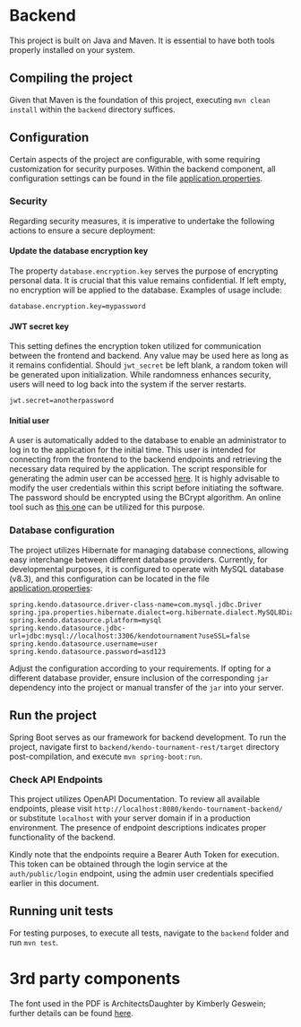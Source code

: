 # Backend

This project is built on Java and Maven. It is essential to have both tools properly installed on your system.

## Compiling the project

Given that Maven is the foundation of this project, executing `mvn clean install` within the `backend` directory
suffices.

## Configuration

Certain aspects of the project are configurable, with some requiring customization for security purposes.
Within the backend component, all configuration settings can be found in the
file [application.properties](kendo-tournament-rest/src/main/resources/application.properties).

### Security

Regarding security measures, it is imperative to undertake the following actions to ensure a secure deployment:

#### Update the database encryption key

The property `database.encryption.key` serves the purpose of encrypting personal data.
It is crucial that this value remains confidential.
If left empty, no encryption will be applied to the database.
Examples of usage include:

```
database.encryption.key=mypassword
```

#### JWT secret key

This setting defines the encryption token utilized for communication between the frontend and backend.
Any value may be used here as long as it remains confidential.
Should `jwt_secret` be left blank, a random token will be generated upon initialization.
While randomness enhances security, users will need to log back into the system if the server restarts.

```
jwt.secret=anotherpassword
```

#### Initial user

A user is automatically added to the database to enable an administrator to log in to the application for the initial
time.
This user is intended for connecting from the frontend to the backend endpoints and retrieving the necessary data
required by the application.
The script responsible for generating the admin user can be
accessed [here](kendo-tournament-rest/src/main/resources/database/default-authenticated-users.sql).
It is highly advisable to modify the user credentials within this script before initiating the software.
The password should be encrypted using the BCrypt algorithm.
An online tool such as [this one](https://bcrypt-generator.com/) can be utilized for this purpose.

### Database configuration

The project utilizes Hibernate for managing database connections, allowing easy interchange between different database
providers.
Currently, for developmental purposes, it is configured to operate with MySQL database (v8.3), and this configuration
can be located in the file [application.properties](kendo-tournament-rest/src/main/resources/application.properties):

```
spring.kendo.datasource.driver-class-name=com.mysql.jdbc.Driver
spring.jpa.properties.hibernate.dialect=org.hibernate.dialect.MySQL8Dialect
spring.kendo.datasource.platform=mysql
spring.kendo.datasource.jdbc-url=jdbc:mysql://localhost:3306/kendotournament?useSSL=false
spring.kendo.datasource.username=user
spring.kendo.datasource.password=asd123
```

Adjust the configuration according to your requirements.
If opting for a different database provider, ensure inclusion of the corresponding `jar` dependency into the project or
manual transfer of the `jar` into your server.

## Run the project

Spring Boot serves as our framework for backend development.
To run the project, navigate first to `backend/kendo-tournament-rest/target` directory post-compilation, and
execute `mvn spring-boot:run`.

### Check API Endpoints

This project utilizes OpenAPI Documentation.
To review all available endpoints, please visit `http://localhost:8080/kendo-tournament-backend/` or substitute
`localhost` with your server domain if in a production environment.
The presence of endpoint descriptions indicates proper functionality of the backend.

Kindly note that the endpoints require a Bearer Auth Token for execution.
This token can be obtained through the login service at the `auth/public/login` endpoint, using the admin user
credentials specified earlier in this document.

## Running unit tests

For testing purposes, to execute all tests, navigate to the `backend` folder and run `mvn test`.

# 3rd party components

The font used in the PDF is ArchitectsDaughter by Kimberly Geswein; further details can be
found [here](https://fonts.google.com/specimen/Architects+Daughter/about).
